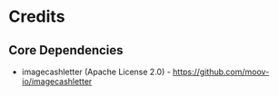 # Credits

## Core Dependencies

* imagecashletter (Apache License 2.0) - https://github.com/moov-io/imagecashletter


